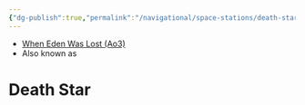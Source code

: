 ```yaml
---
{"dg-publish":true,"permalink":"/navigational/space-stations/death-star/","tags":["unfinished","location","place","map"]}
---
```


- [When Eden Was Lost (Ao3)](https://archiveofourown.org/works/19334440/chapters/45992584)
- Also known as 
# Death Star

